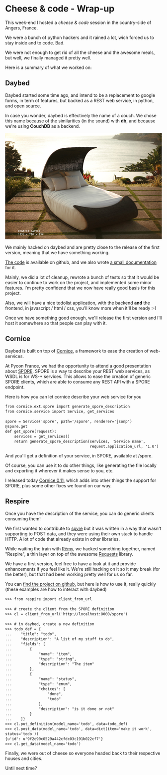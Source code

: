 # Cheese & code - Wrap-up


This week-end I hosted a *cheese & code* session in the country-side of
Angers, France.

We were a bunch of python hackers and it rained a lot, wich forced us to
stay inside and to code. Bad.

We were not enough to get rid of all the cheese and the awesome meals,
but well, we finally managed it pretty well.

Here is a summary of what we worked on:

## Daybed

Daybed started some time ago, and intend to be a replacement to google
forms, in term of features, but backed as a REST web service, in python,
and open source.

In case you wonder, daybed is effectively the name of a couch. We chose
this name because of the similarities (in the sound) with **db**, and
because we're using **CouchDB** as a backend.

![Daybed is a big couch\!](images/daybed.jpg)

We mainly hacked on daybed and are pretty close to the release of the
first version, meaning that we have something working.

[The code](http://github.com/spiral-project/daybed) is available on
github, and we also wrote [a small
documentation](http://daybed.rtfd.org) for it.

Mainly, we did a lot of cleanup, rewrote a bunch of tests so that it
would be easier to continue to work on the project, and implemented some
minor features. I'm pretty confidend that we now have really good basis
for this project.

Also, we will have a nice todolist application, with the backend **and**
the frontend, in javascript / html / css, you'll know more when it'll be
ready :-)

Once we have something good enough, we'll release the first version and
I'll host it somewhere so that people can play with it.

## Cornice

Daybed is built on top of [Cornice](http://cornice.rtfd.org), a
framework to ease the creation of web-services.

At Pycon France, we had the opportunity to attend a good presentation
about [SPORE](https://github.com/SPORE/specifications). SPORE is a way
to describe your REST web services, as WSDL is for WS-\* services. This
allows to ease the creation of generic SPORE clients, which are able to
consume any REST API with a SPORE endpoint.

Here is how you can let cornice describe your web service for you

``` sourceCode python
from cornice.ext.spore import generate_spore_description
from cornice.service import Service, get_services

spore = Service('spore', path='/spore', renderer='jsonp')
@spore.get
def get_spore(request):
    services = get_services()
    return generate_spore_description(services, 'Service name',
                                      request.application_url, '1.0')
```

And you'll get a definition of your service, in SPORE, available at
/spore.

Of course, you can use it to do other things, like generating the file
locally and exporting it wherever it makes sense to you, etc.

I released today [Cornice 0.11](http://crate.io/packages/cornice/),
which adds into other things the support for SPORE, plus some other
fixes we found on our way.

## Respire

Once you have the description of the service, you can do generic clients
consuming them\!

We first wanted to contribute to [spyre](https://github.com/bl0b/spyre)
but it was written in a way that wasn't supporting to POST data, and
they were using their own stack to handle HTTP. A lot of code that
already exists in other libraries.

While waiting the train with [Rémy](http://natim.ionyse.com/), we hacked
something together, named "Respire", a thin layer on top of the awesome
[Requests](http://python-requests.org) library.

We have a first version, feel free to have a look at it and provide
enhancements if you feel like it. We're still hacking on it so it may
break (for the better), but that had been working pretty well for us so
far.

You can [find the project on
github](http://github.com/spiral-project/respire), but here is how to
use it, really quickly (these examples are how to interact with daybed)

``` sourceCode python
>>> from respire import client_from_url

>>> # create the client from the SPORE definition
>>> cl = client_from_url('http://localhost:8000/spore')

>>> # in daybed, create a new definition
>>> todo_def = {
...    "title": "todo",
...    "description": "A list of my stuff to do",
...    "fields": [
...        {
...            "name": "item",
...            "type": "string",
...            "description": "The item"
...        },
...        {
...            "name": "status",
...            "type": "enum",
...            "choices": [
...                "done",
...                "todo"
...            ],
...            "description": "is it done or not"
...        }
...    ]}
>>> cl.put_definition(model_name='todo', data=todo_def)
>>> cl.post_data(model_name='todo', data=dict(item='make it work', status='todo'))
{u'id': u'9f2c90c0529a442cfdc03c191b022cf7'}
>>> cl.get_data(model_name='todo')
```

Finally, we were out of cheese so everyone headed back to their
respective houses and cities.

Until next time?
